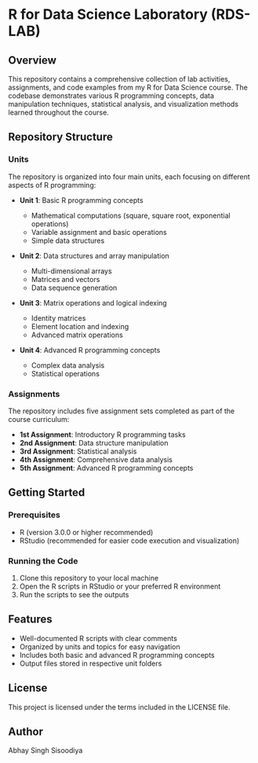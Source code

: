 # R for Data Science Laboratory (RDS-LAB)

## Overview
This repository contains a comprehensive collection of lab activities, assignments, and code examples from my R for Data Science course. The codebase demonstrates various R programming concepts, data manipulation techniques, statistical analysis, and visualization methods learned throughout the course.

## Repository Structure

### Units
The repository is organized into four main units, each focusing on different aspects of R programming:

- **Unit 1**: Basic R programming concepts
  - Mathematical computations (square, square root, exponential operations)
  - Variable assignment and basic operations
  - Simple data structures

- **Unit 2**: Data structures and array manipulation
  - Multi-dimensional arrays
  - Matrices and vectors
  - Data sequence generation

- **Unit 3**: Matrix operations and logical indexing
  - Identity matrices
  - Element location and indexing
  - Advanced matrix operations

- **Unit 4**: Advanced R programming concepts
  - Complex data analysis
  - Statistical operations

### Assignments
The repository includes five assignment sets completed as part of the course curriculum:

- **1st Assignment**: Introductory R programming tasks
- **2nd Assignment**: Data structure manipulation
- **3rd Assignment**: Statistical analysis
- **4th Assignment**: Comprehensive data analysis
- **5th Assignment**: Advanced R programming concepts

## Getting Started

### Prerequisites
- R (version 3.0.0 or higher recommended)
- RStudio (recommended for easier code execution and visualization)

### Running the Code
1. Clone this repository to your local machine
2. Open the R scripts in RStudio or your preferred R environment
3. Run the scripts to see the outputs

## Features
- Well-documented R scripts with clear comments
- Organized by units and topics for easy navigation
- Includes both basic and advanced R programming concepts
- Output files stored in respective unit folders

## License
This project is licensed under the terms included in the LICENSE file.

## Author
Abhay Singh Sisoodiya
